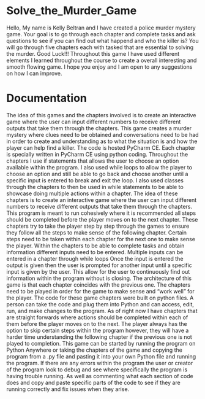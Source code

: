 # Solve_the_Murder_Game
Hello, My name is Kelly Beltran and I have created a police murder mystery game. Your goal is to go through each chapter and complete tasks and ask questions to see if you can find out what happend and who the killer is? You will go through five chapters each with tasked that are essential to solving the murder. Good Luck!!! Throughout this game I have used different elements I learned throughout the course to create a overall interesting and smooth flowing game. I hope you enjoy and I am open to any suggestions on how I can improve.

# Documentation
 The idea of this games and the chapters involved is to create an interactive game where the user can input different numbers to receive different outputs that take them through the chapters. This game creates a murder mystery where clues need to be obtained and conversations need to be had in order to create and understanding as to what the situation is and how the player can help find a killer. 
      The code is hosted PyCharm CE. Each chapter is specially written in PyCharm CE using python coding. Throughout the chapters I use if statements that allows the user to choose an option available within the program. I also used while loops to allow the player to choose an option and still be able to go back and choose another until a specific input is entered to break and exit the loop. I also used classes through the chapters to then be used in while statements to be able to showcase doing multiple actions within a chapter. The idea of these chapters is to create an interactive game where the user can input different numbers to receive different outputs that take them through the chapters.  
      This program is meant to run cohesively where it is recommended all steps should be completed before the player moves on to the next chapter. These chapters try to take the player step by step through the games to ensure they follow all the steps to make sense of the following chapter. Certain steps need to be taken within each chapter for the next one to make sense the player. 
      Within the chapters to be able to complete tasks and obtain information different inputs need to be entered. Multiple inputs can be entered in a chapter through while loops Once the input is entered the output is given then the user is prompted for another input until a specific input is given by the user. This allow for the user to continuously find out information within the program without is closing. The architecture of this game is that each chapter coincides with the previous one. The chapters need to be played in order for the game to make sense and “work well” for the player.
      The code for these game chapters were built on python files. A person can take the code and plug them into Python and can access, edit, run, and make changes to the program. As of right now I have chapters that are straight forwards where actions should be completed within each of them before the player moves on to the next. The player always has the option to skip certain steps within the program however, they will have a harder time understanding the following chapter if the previous one is not played to completion. 
      This game can be started by running the program on Python Anywhere or taking the chapters of the game and copying the program from a .py file and pasting it into your own Python file and running the program. 
      If there are any errors within the program the user or creator of the program look to debug and see where specifically the program is having trouble running. As well as commenting what each section of code does and copy and paste specific parts of the code to see if they are running correctly and fix issues when they arise. 

